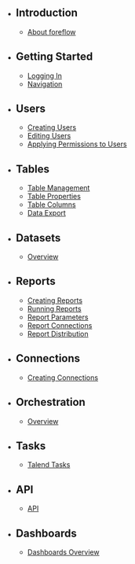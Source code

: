 - ## Introduction
    - [About foreflow](/docs/{{version}}/about)

- ## Getting Started
    - [Logging In](/docs/{{version}}/logging-in)
    - [Navigation](/docs/{{version}}/navigation)

- ## Users
    - [Creating Users](/docs/{{version}}/creating-users)
    - [Editing Users](/docs/{{version}}/editing-users)
    - [Applying Permissions to Users](/docs/{{version}}/user-permissions)
  
- ## Tables
    - [Table Management](/docs/{{version}}/table-management)
    - [Table Properties](/docs/{{version}}/table-properties)
    - [Table Columns](/docs/{{version}}/table-columns)
    - [Data Export](/docs/{{version}}/table-export-data)

- ## Datasets
    - [Overview](/docs/{{version}}/dataset-overview)

- ## Reports
    - [Creating Reports](/docs/{{version}}/creating-reports)
    - [Running Reports](/docs/{{version}}/running-reports)
    - [Report Parameters](/docs/{{version}}/report-parameters)
    - [Report Connections](/docs/{{version}}/report-connections)
    - [Report Distribution](/docs/{{version}}/report-distribution)

- ## Connections
    - [Creating Connections](/docs/{{version}}/creating-connections)

- ## Orchestration
    - [Overview](/docs/{{version}}/orchestration-overview)
  
- ## Tasks
    - [Talend Tasks](/docs/{{version}}/talend-tasks)

- ## API
    - [API](/docs/{{version}}/api)
  
- ## Dashboards
    - [Dashboards Overview](/docs/{{version}}/dashboards-overview)